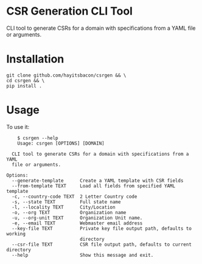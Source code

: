 # CSR Generation CLI Tool

CLI tool to generate CSRs for a domain with specifications from a YAML file or arguments.


# Installation
```
git clone github.com/hayitsbacon/csrgen && \
cd csrgen && \
pip install .
```

# Usage

To use it:
```
    $ csrgen --help
    Usage: csrgen [OPTIONS] [DOMAIN]

  CLI tool to generate CSRs for a domain with specifications from a YAML
  file or arguments.

Options:
  --generate-template      Create a YAML template with CSR fields
  --from-template TEXT     Load all fields from specified YAML template
  -c, --country-code TEXT  2 Letter Country code
  -s, --state TEXT         Full state name
  -l, --locality TEXT      City/Location
  -o, --org TEXT           Organization name
  -u, --org-unit TEXT      Organization Unit name.
  -e, --email TEXT         Webmaster email address
  --key-file TEXT          Private key file output path, defaults to working
                           directory
  --csr-file TEXT          CSR file output path, defaults to current directory
  --help                   Show this message and exit.
```
